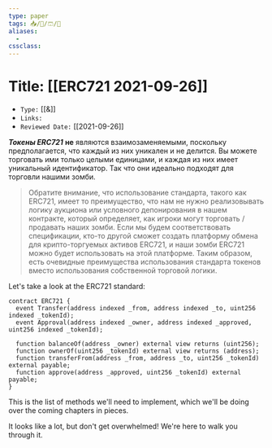 ```yaml
---
type: paper
tags: 📥️/📜️/🩳/🗿
aliases:
  - 
cssclass: 
---
```




# Title: **[[ERC721 2021-09-26]]**
- `Type:` [[&]]
- `Links:`
- `Reviewed Date:` [[2021-09-26]]

**_Токены ERC721_** **не** являются взаимозаменяемыми, поскольку предполагается, что каждый из них уникален и не делится. Вы можете торговать ими только целыми единицами, и каждая из них имеет уникальный идентификатор. Так что они идеально подходят для торговли нашими зомби.

> Обратите внимание, что использование стандарта, такого как ERC721, имеет то преимущество, что нам не нужно реализовывать логику аукциона или условного депонирования в нашем контракте, который определяет, как игроки могут торговать / продавать наших зомби. Если мы будем соответствовать спецификации, кто-то другой сможет создать платформу обмена для крипто-торгуемых активов ERC721, и наши зомби ERC721 можно будет использовать на этой платформе. Таким образом, есть очевидные преимущества использования стандарта токенов вместо использования собственной торговой логики.

Let's take a look at the ERC721 standard:

```
contract ERC721 {
  event Transfer(address indexed _from, address indexed _to, uint256 indexed _tokenId);
  event Approval(address indexed _owner, address indexed _approved, uint256 indexed _tokenId);

  function balanceOf(address _owner) external view returns (uint256);
  function ownerOf(uint256 _tokenId) external view returns (address);
  function transferFrom(address _from, address _to, uint256 _tokenId) external payable;
  function approve(address _approved, uint256 _tokenId) external payable;
}
```

This is the list of methods we'll need to implement, which we'll be doing over the coming chapters in pieces.

It looks like a lot, but don't get overwhelmed! We're here to walk you through it.
